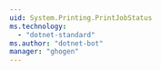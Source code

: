 ```yaml
---
uid: System.Printing.PrintJobStatus
ms.technology: 
  - "dotnet-standard"
ms.author: "dotnet-bot"
manager: "ghogen"
---
```

